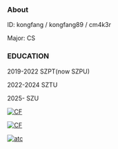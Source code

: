 ### About

ID: kongfang / kongfang89 / cm4k3r

Major: CS

### EDUCATION

2019-2022 SZPT(now SZPU)

2022-2024 SZTU

2025-     SZU

[![CF](https://cfrating.ihcr.top/?user=kongfang89)](https://codeforces.com/profile/kongfang89)

[![CF](https://cfrating.ihcr.top/?user=cm4k3r)](https://codeforces.com/profile/cm4k3r)

[![atc](https://atrating.baoshuo.dev/rating?username=kongfang)](https://atcoder.jp/users/kongfang)
